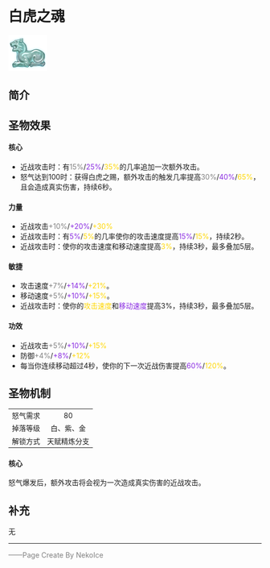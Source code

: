 # 白虎之魂
![白虎之魂](../Img/Texture2D_Potion/白虎之魂.png)
## 简介
## 圣物效果
#### **核心**  
- 近战攻击时：有<font color=gray>15%</font>/<font color=BlueViolet>25%</font>/<font color=gold>35%</font>的几率追加一次额外攻击。
- 怒气达到100时：获得白虎之赐，额外攻击的触发几率提高<font color=gray>30%</font>/<font color=BlueViolet>40%</font>/<font color=gold>65%</font>，且会造成真实伤害，持续6秒。

#### **力量** 
- 近战攻击<font color=gray>+10%</font>/<font color=BlueViolet>+20%</font>/<font color=gold>+30%</font>
- 近战攻击时：有<font color=blueviolet>5%</font>/<font color=gold>5%</font>的几率使你的攻击速度提高<font color=blueviolet>15%</font>/<font color=gold>15%</font>，持续2秒。
- 近战攻击时：使你的攻击速度和移动速度提高<font color=gold>3%</font>，持续3秒，最多叠加5层。

#### **敏捷**
- 攻击速度<font color=gray>+7%</font>/<font color=BlueViolet>+14%</font>/<font color=gold>+21%</font>。
- 移动速度<font color=gray>+5%</font>/<font color=BlueViolet>+10%</font>/<font color=gold>+15%</font>。
- 近战攻击时：使你的<font color=gold>攻击速度</font>和<font color=blueviolet>移动速度</font>提高3%，持续3秒，最多叠加5层。

#### **功效**
- 近战攻击<font color=gray>+5%</font>/<font color=BlueViolet>+10%</font>/<font color=gold>+15%</font>
- 防御<font color=gray>+4%</font>/<font color=BlueViolet>+8%</font>/<font color=gold>+12%</font>
- 每当你连续移动超过4秒，使你的下一次近战伤害提高<font color=BlueViolet>60%</font>/<font color=gold>120%</font>。

## 圣物机制
|||
| :----: | :----: |
|怒气需求|80|
|掉落等级|白、紫、金|
|解锁方式|天赋精炼分支|

#### **核心**
怒气爆发后，额外攻击将会视为一次造成真实伤害的近战攻击。


## 补充
无

---


<font color=grey>——Page Create By NekoIce</font>
